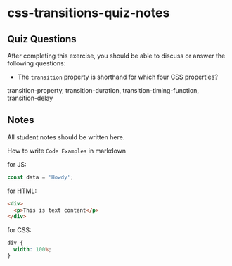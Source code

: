 # css-transitions-quiz-notes

## Quiz Questions

After completing this exercise, you should be able to discuss or answer the following questions:

- The `transition` property is shorthand for which four CSS properties?

transition-property, transition-duration, transition-timing-function, transition-delay

## Notes

All student notes should be written here.

How to write `Code Examples` in markdown

for JS:

```javascript
const data = 'Howdy';
```

for HTML:

```html
<div>
  <p>This is text content</p>
</div>
```

for CSS:

```css
div {
  width: 100%;
}
```
